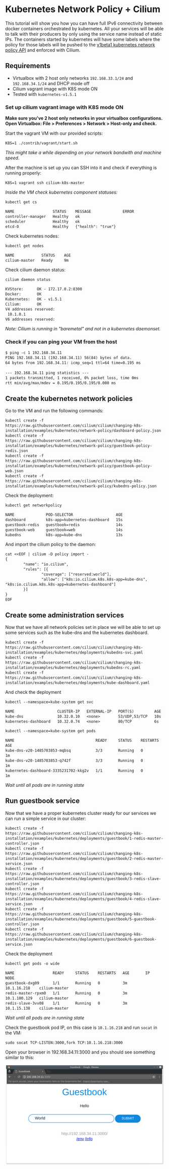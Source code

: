 # Kubernetes Network Policy + Cilium

This tutorial will show you how you can have full IPv6 connectivity between
docker containers orchestrated by kubernetes. All your services will be able to
talk with their producers by only using the service name instead of static IPs.
The containers started by kubernetes will have some labels where the policy for those labels
will be pushed to the [v1beta1 kubernetes network policy API](https://github.com/kubernetes/kubernetes/blob/master/docs/proposals/network-policy.md)
and enforced with Cilium.

## Requirements

 - Virtualbox with 2 host only networks `192.168.33.1/24` and `192.168.34.1/24` and DHCP mode off
 - Cilium vagrant image with K8S mode ON
 - Tested with `kubernetes-v1.5.1`

### Set up cilium vagrant image with K8S mode ON

**Make sure you've 2 host only networks in your virtualbox configurations. Open Virtualbox: File > Preferences > Network > Host-only and check.**

Start the vagrant VM with our provided scripts:
```
K8S=1 ./contrib/vagrant/start.sh
```

*This might take a while depending on your network bandwith and machine speed.*

After the machine is set up you can SSH into it and check if everything is running properly:

```
K8S=1 vagrant ssh cilium-k8s-master
```
*Inside the VM check kubernetes component statuses:*
```
kubectl get cs
```
```
NAME                 STATUS    MESSAGE              ERROR
controller-manager   Healthy   ok
scheduler            Healthy   ok
etcd-0               Healthy   {"health": "true"}
```
Check kubernetes nodes:
```
kubectl get nodes
```
```
NAME            STATUS    AGE
cilium-master   Ready     9m
```
Check cilium daemon status:
```
cilium daemon status
```
```
KVStore:      OK - 172.17.0.2:8300
Docker:       OK
Kubernetes:   OK - v1.5.1
Cilium:       OK
V4 addresses reserved:
 10.1.0.1
V6 addresses reserved:
```

*Note: Cilium is running in "baremetal" and not in a kubernetes daemonset.*

### Check if you can ping your VM from the host
```
$ ping -c 1 192.168.34.11
PING 192.168.34.11 (192.168.34.11) 56(84) bytes of data.
64 bytes from 192.168.34.11: icmp_seq=1 ttl=64 time=0.195 ms

--- 192.168.34.11 ping statistics ---
1 packets transmitted, 1 received, 0% packet loss, time 0ms
rtt min/avg/max/mdev = 0.195/0.195/0.195/0.000 ms
```

## Create the kubernetes network policies

Go to the VM and run the following commands:

```
kubectl create -f https://raw.githubusercontent.com/cilium/cilium/changing-k8s-installation/examples/kubernetes/network-policy/dashboard-policy.json
kubectl create -f https://raw.githubusercontent.com/cilium/cilium/changing-k8s-installation/examples/kubernetes/network-policy/guestbook-policy-redis.json
kubectl create -f https://raw.githubusercontent.com/cilium/cilium/changing-k8s-installation/examples/kubernetes/network-policy/guestbook-policy-web.json
kubectl create -f https://raw.githubusercontent.com/cilium/cilium/changing-k8s-installation/examples/kubernetes/network-policy/kubedns-policy.json
```
Check the deployment:
```
kubectl get networkpolicy
```
```
NAME              POD-SELECTOR                   AGE
dashboard         k8s-app=kubernetes-dashboard   15s
guestbook-redis   guestbook=redis                14s
guestbook-web     guestbook=web                  14s
kubedns           k8s-app=kube-dns               13s
```

And import the cilium policy to the daemon:
```
cat <<EOF | cilium -D policy import -
{
        "name": "io.cilium",
        "rules": [{
                "coverage": ["reserved:world"],
                "allow": ["k8s:io.cilium.k8s.k8s-app=kube-dns", "k8s:io.cilium.k8s.k8s-app=kubernetes-dashboard"]
        }]
}
EOF
```

## Create some administration services

Now that we have all network policies set in place we will be able to set up some services such
as the kube-dns and the kubernetes dashboard.

```
kubectl create -f https://raw.githubusercontent.com/cilium/cilium/changing-k8s-installation/examples/kubernetes/deployments/kubedns-svc.yaml
kubectl create -f https://raw.githubusercontent.com/cilium/cilium/changing-k8s-installation/examples/kubernetes/deployments/kubedns-rc.yaml
kubectl create -f https://raw.githubusercontent.com/cilium/cilium/changing-k8s-installation/examples/kubernetes/deployments/kube-dashboard.yaml
```
And check the deployment
```
kubectl --namespace=kube-system get svc
```
```
NAME                   CLUSTER-IP   EXTERNAL-IP   PORT(S)         AGE
kube-dns               10.32.0.10   <none>        53/UDP,53/TCP   10s
kubernetes-dashboard   10.32.0.74   <none>        80/TCP          6s
```
```
kubectl --namespace=kube-system get pods
```
```
NAME                                    READY     STATUS    RESTARTS   AGE
kube-dns-v20-1485703853-mqbsq           3/3       Running   0          1m
kube-dns-v20-1485703853-q742f           3/3       Running   0          1m
kubernetes-dashboard-3335231702-kkg2v   1/1       Running   0          1m
```

*Wait until all pods are in running state*

## Run guestbook service

Now that we have a proper kubernetes cluster ready for our services we can run a simple service in our cluster:
```
kubectl create -f https://raw.githubusercontent.com/cilium/cilium/changing-k8s-installation/examples/kubernetes/deployments/guestbook/1-redis-master-controller.json
kubectl create -f https://raw.githubusercontent.com/cilium/cilium/changing-k8s-installation/examples/kubernetes/deployments/guestbook/2-redis-master-service.json
kubectl create -f https://raw.githubusercontent.com/cilium/cilium/changing-k8s-installation/examples/kubernetes/deployments/guestbook/3-redis-slave-controller.json
kubectl create -f https://raw.githubusercontent.com/cilium/cilium/changing-k8s-installation/examples/kubernetes/deployments/guestbook/4-redis-slave-service.json
kubectl create -f https://raw.githubusercontent.com/cilium/cilium/changing-k8s-installation/examples/kubernetes/deployments/guestbook/5-guestbook-controller.json
kubectl create -f https://raw.githubusercontent.com/cilium/cilium/changing-k8s-installation/examples/kubernetes/deployments/guestbook/6-guestbook-service.json
```
Check the deployment
```
kubectl get pods -o wide
```
```
NAME                 READY     STATUS    RESTARTS   AGE       IP             NODE
guestbook-dxg09      1/1       Running   0          3m        10.1.16.218    cilium-master
redis-master-rpxm0   1/1       Running   0          3m        10.1.100.129   cilium-master
redis-slave-3vv08    1/1       Running   0          3m        10.1.15.138    cilium-master
```
*Wait until all pods are in running state*

Check the guestbook pod IP, on this case is `10.1.16.218` and run `socat` in the VM:

```
sudo socat TCP-LISTEN:3000,fork TCP:10.1.16.218:3000
```

Open your browser in 192.168.34.11:3000 and you should see something similar to this:

![browser](browser.png)
